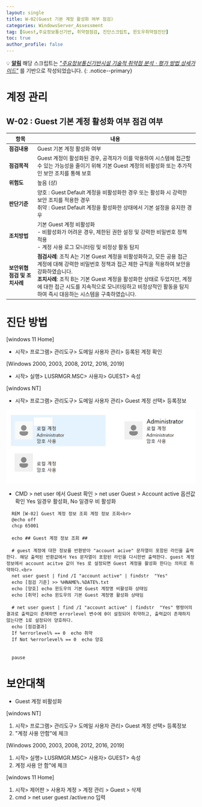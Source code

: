 ```yaml
---
layout: single
title: W-02(Guest 기본 계정 활성화 여부 점검)
categories: WindowsServer_Assessment
tag: [Guest,주요정보통신기반, 취약점점검, 진단스크립트, 윈도우취약점진단]
toc: true
author_profile: false
---
```


💡 **<u>알림</u>** 해당 스크립트는 <u style="font-style: italic;">"주요정보통신기반시설 기술적 취약점 분석ㆍ평가 방법 상세가이드"</u> 를 기반으로 작성되었습니다.
{: .notice--primary} 

# 계정 관리
## W-02 : Guest 기본 계정 활성화 여부 점검 여부
 
| 항목 | 내용 |
|------|------|
| **점검내용** | Guest 기본 계정 활성화 여부 |
| **점검목적** | Guest 계정이 활성화된 경우, 공격자가 이를 악용하여 시스템에 접근할 수 있는 가능성을 줄이기 위해 기본 Guest 계정의 비활성화 또는 추가적인 보안 조치를 통해 보호 |
| **위험도** | 높음 (상) |
| **판단기준** | 양호 : Guest Default 계정을 비활성화한 경우 또는 활성화 시 강력한 보안 조치를 적용한 경우<br>취약 : Guest Default 계정을 활성화한 상태에서 기본 설정을 유지한 경우 |
| **조치방법** | 기본 Guest 계정 비활성화<br>- 비활성화가 어려운 경우, 제한된 권한 설정 및 강력한 비밀번호 정책 적용<br>- 계정 사용 로그 모니터링 및 비정상 활동 탐지 |
| **보안위협점검 및 조치사례** | **점검사례**: 조직 A는 기본 Guest 계정을 비활성화하고, 모든 공용 접근 계정에 대해 강력한 비밀번호 정책과 접근 제한 규칙을 적용하여 보안을 강화하였습니다.<br>**조치사례**: 조직 B는 기본 Guest 계정을 활성화한 상태로 두었지만, 계정에 대한 접근 시도를 지속적으로 모니터링하고 비정상적인 활동을 탐지하여 즉시 대응하는 시스템을 구축하였습니다. |

# 진단 방법
[windows 11 Home]
- 시작> 프로그램> 관리도구> 도메일 사용자 관리> 등록된 계정 확인

[Windows 2000, 2003, 2008, 2012, 2016, 2019]
- 시작> 실행> LUSRMGR.MSC> 사용자> GUEST> 속성

[windows NT]
- 시작> 프로그램> 관리도구> 도메일 사용자 관리> Guest 계정 선택> 등록정보
<img src="/assets/image/Vulnerability_Assessment/windows_scripts/W-02/image.png" alt="description" width="600"/>

- CMD > net user 에서 Guest 확인 > net user Guest > Account active 옵션값 확인 Yes 일경우 활성화, No 일경우 비 활성화

```batch
  REM [W-02] Guest 계정 정보 조회 계정 정보 조회<br>
  @echo off
  chcp 65001

  echo ## Guest 계정 정보 조회 ##

  # guest 계정에 대한 정보를 반환받아 "account acive" 문자열이 포함된 라인을 출력한다. 해당 출력된 반환값에서 Yes 문자열이 포함된 라인을 다시한번 출력한다. guest 계정 정보에서 account acitve 값이 Yes 로 설정되면 Guest 계정을 활성화 한다는 의미로 취약하다.<br>
  net user guest | find /I "account active" | findstr  "Yes"
  echo [점검 기준] >> %HNAME%.%DATE%.txt
  echo [양호] echo 윈도우의 기본 Guest 계정명 비활성화 상태임 
  echo [취약] echo 윈도우의 기본 Guest 계정명 활성화 상태임  

  # net user guest | find /I "account active" | findstr  "Yes" 명령어의 결과로 출력값이 존재하면 errorlevel 변수에 0이 설정되어 취약하고, 출력값이 존재하지 않는다면 1로 설정되어 양호하다.
  echo [점검결과]    
  If %errorlevel% == 0  echo 취약 
  If Not %errorlevel% == 0  echo 양호 


  pause
```

# 보안대책
- Guest 계정 비활성화

[windows NT]
1. 시작> 프로그램> 관리도구> 도메일 사용자 관리> Guest 계정 선택> 등록정보
2. "계정 사용 안함"에 체크

[Windows 2000, 2003, 2008, 2012, 2016, 2019]
1. 시작> 실행> LUSRMGR.MSC> 사용자> GUEST> 속성
2. 계정 사용 안 함"에 체크

[windows 11 Home]
1. 시작> 제어판 > 사용자 계정 > 계정 관리 > Guest > 삭제
2. cmd > net user guest /active:no 입력